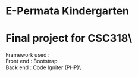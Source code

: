 # E-Permata Kindergarten
# Final project for CSC318\
Framework used :\
Front end : Bootstrap\
Back end : Code Igniter (PHP)\
